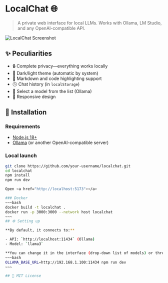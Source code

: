  # LocalChat 🌐

> A private web interface for local LLMs. Works with Ollama, LM Studio, and any OpenAI-compatible API.

![LocalChat Screenshot](https://github.com/your-username/localchat/raw/main/screenshot.png)

## ✨ Peculiarities
- 🔒 Complete privacy—everything works locally
- 🎨 Dark/light theme (automatic by system)
- 📝 Markdown and code highlighting support
- 🕒 Chat history (in `localStorage`)
- 🧠 Select a model from the list (Ollama)
- 📱 Responsive design

## 🚀 Installation

### Requirements
- [Node.js 18+](https://nodejs.org/)
- [Ollama](https://ollama.com/) (or another OpenAI-compatible server)

### Local launch
```bash
git clone https://github.com/your-username/localchat.git
cd localchat
npm install
npm run dev

Open <a href="http://localhost:5173"></a>

### Docker
~~~bash
docker build -t localchat .
docker run -p 3000:3000 --network host localchat
~~~
## ⚙️ Setting up

**By default, it connects to:**

- API: `http://localhost:11434` (Ollama)
- Model: `llama3`

**You can change it in the interface (drop-down list of models) or through environment variables:**
~~~bash
OLLAMA_BASE_URL=http://192.168.1.100:11434 npm run dev
~~~

## 📄 MIT License
